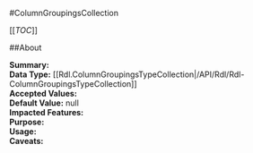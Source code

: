 #ColumnGroupingsCollection

[[_TOC_]]

##About

**Summary:**   
**Data Type:** [[Rdl.ColumnGroupingsTypeCollection|/API/Rdl/Rdl-ColumnGroupingsTypeCollection]]  
**Accepted Values:**   
**Default Value:** null  
**Impacted Features:**   
**Purpose:**   
**Usage:**   
**Caveats:**   

